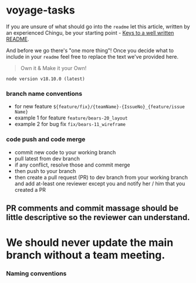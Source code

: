 # voyage-tasks

If you are unsure of what should go into the `readme` let this article,
written by an experienced Chingu, be your starting point -
[Keys to a well written README](https://tinyurl.com/yk3wubft).

And before we go there's "one more thing"! Once you decide what to include
in your `readme` feel free to replace the text we've provided here.

> Own it & Make it your Own!

`node version v18.10.0 (latest)`

### branch name conventions
- for new feature `${feature/fix}/{teamName}-{IssueNo}_{feature/issue Name}`
- example 1 for feature `feature/bears-20_layout`
- example 2 for bug fix `fix/bears-11_wireframe`

### code push and code merge
- commit new code to your working branch
- pull latest from dev branch
- if any conflict, resolve those and commit merge
- then push to your branch
- then create a pull request (PR) to dev branch from your working branch and add at-least one reviewer except you and notify her / him that you created a PR

## PR comments and commit massage should be little descriptive so the reviewer can understand.

# We should never update the main branch without a team meeting.

### Naming conventions